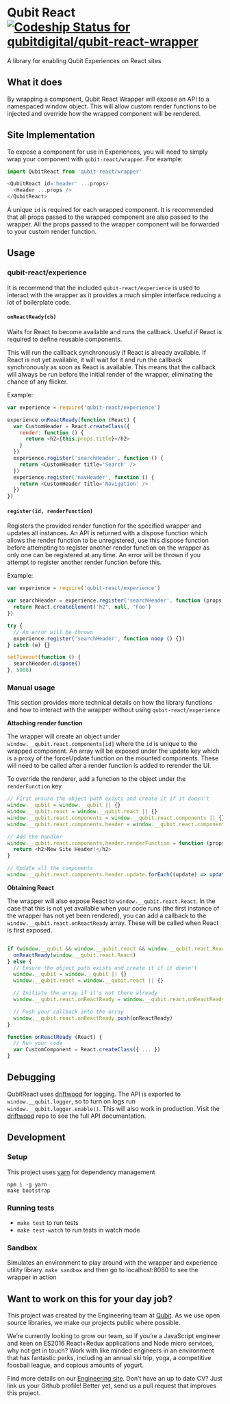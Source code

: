 # Qubit React [ ![Codeship Status for qubitdigital/qubit-react-wrapper](https://app.codeship.com/projects/d63db780-5b06-0134-b3eb-4297ec814d8e/status?branch=master)](https://app.codeship.com/projects/173267)

A library for enabling Qubit Experiences on React sites

## What it does

By wrapping a component, Qubit React Wrapper will expose an API to a namespaced window object. This will allow custom render functions to be injected and override how the wrapped component will be rendered.

## Site Implementation

To expose a component for use in Experiences, you will need to simply wrap your component with `qubit-react/wrapper`. For example:

```js
import QubitReact from 'qubit-react/wrapper'

<QubitReact id='header' ...props>
  <Header ...props />
</QubitReact>

```

A unique `id` is required for each wrapped component. It is recommended that all props passed to the wrapped component are also passed to the wrapper. All the props passed to the wrapper component will be forwarded to your custom render function.

## Usage

### qubit-react/experience

It is recommend that the included `qubit-react/experience` is used to interact with the wrapper as it provides a much simpler interface reducing a lot of boilerplate code.

#### `onReactReady(cb)`
Waits for React to become available and runs the callback. Useful if React is required to define reusable components.

This will run the callback synchronously if React is already available. If React is not yet available, it will wait for it and run the callback synchronously as soon as React is available. This means that the callback will always be run before the initial render of the wrapper, eliminating the chance of any flicker.

Example:

```js
var experience = require('qubit-react/experience')

experience.onReactReady(function (React) {
  var CustomHeader = React.createClass({
    render: function () {
      return <h2>{this.props.title}</h2>
    }
  })
  experience.register('searchHeader', function () {
    return <CustomHeader title='Search' />
  })
  experience.register('navHeader', function () {
    return <CustomHeader title='Navigation' />
  })
})
```

#### `register(id, renderFunction)`
Registers the provided render function for the specified wrapper and updates all instances. An API is returned with a dispose function which allows the render function to be unregistered, use this dispose function before attempting to register another render function on the wrapper as only one can be registered at any time. An error will be thrown if you attempt to register another render function before this.

Example:

```js
var experience = require('qubit-react/experience')

var searchHeader = experience.register('searchHeader', function (props, React) {
  return React.createElement('h2', null, 'Foo')
})

try {
  // An error will be thrown
  experience.register('searchHeader', function noop () {})
} catch (e) {}

setTimeout(function () {
  searchHeader.dispose()
}, 5000)
```

### Manual usage

This section provides more technical details on how the library functions and how to interact with the wrapper without using `qubit-react/experience`

**Attaching render function**

The wrapper will create an object under `window.__qubit.react.components[id]` where the `id` is unique to the wrapped component. An array will be exposed under the update key which is a proxy of the forceUpdate function on the mounted components. These will need to be called after a render function is added to rerender the UI.

To override the renderer, add a function to the object under the `renderFunction` key
```js
// First ensure the object path exists and create it if it doesn't
window.__qubit = window.__qubit || {}
window.__qubit.react = window.__qubit.react || {}
window.__qubit.react.components = window.__qubit.react.components || {}
window.__qubit.react.components.header = window.__qubit.react.components.header || {}

// Add the handler
window.__qubit.react.components.header.renderFunction = function (props, React) {
  return <h2>New Site Header!</h2>
}

// Update all the components
window.__qubit.react.components.header.update.forEach((update) => update())
```

**Obtaining React**

The wrapper will also expose React to `window.__qubit.react.React`. In the case that this is not yet available when your code runs (the first instance of the wrapper has not yet been rendered), you can add a callback to the `window.__qubit.react.onReactReady` array. These will be called when React is first exposed.

```js

if (window.__qubit && window.__qubit.react && window.__qubit.react.React) {
  onReactReady(window.__qubit.react.React)
} else {
  // Ensure the object path exists and create it if it doesn't
  window.__qubit = window.__qubit || {}
  window.__qubit.react = window.__qubit.react || {}

  // Initiate the array if it's not there already
  window.__qubit.react.onReactReady = window.__qubit.react.onReactReady || []

  // Push your callback into the array
  window.__qubit.react.onReactReady.push(onReactReady)
}

function onReactReady (React) {
  // Run your code
  var CustomComponent = React.createClass({ ... })
}
```

## Debugging

QubitReact uses [driftwood][] for logging. The API is exported to `window.__qubit.logger`, so to turn on logs run `window.__qubit.logger.enable()`. This will also work in production. Visit the [driftwood][] repo to see the full API documentation.

## Development

### Setup

This project uses [yarn][] for dependency management

```
npm i -g yarn
make bootstrap
```

### Running tests

- `make test` to run tests
- `make test-watch` to run tests in watch mode

### Sandbox

Simulates an environment to play around with the wrapper and experience utility library.
`make sandbox` and then go to localhost:8080 to see the wrapper in action


## Want to work on this for your day job?

This project was created by the Engineering team at [Qubit][]. As we use open source libraries, we make our projects public where possible.

We’re currently looking to grow our team, so if you’re a JavaScript engineer and keen on ES2016 React+Redux applications and Node micro services, why not get in touch? Work with like minded engineers in an environment that has fantastic perks, including an annual ski trip, yoga, a competitive foosball league, and copious amounts of yogurt.

Find more details on our [Engineering site][]. Don’t have an up to date CV? Just link us your Github profile! Better yet, send us a pull request that improves this project.

[yarn]: https://github.com/yarnpkg/yarn
[driftwood]: https://github.com/QubitProducts/driftwood
[Qubit]: http://www.qubit.com
[Engineering site]: https://eng.qubit.com
